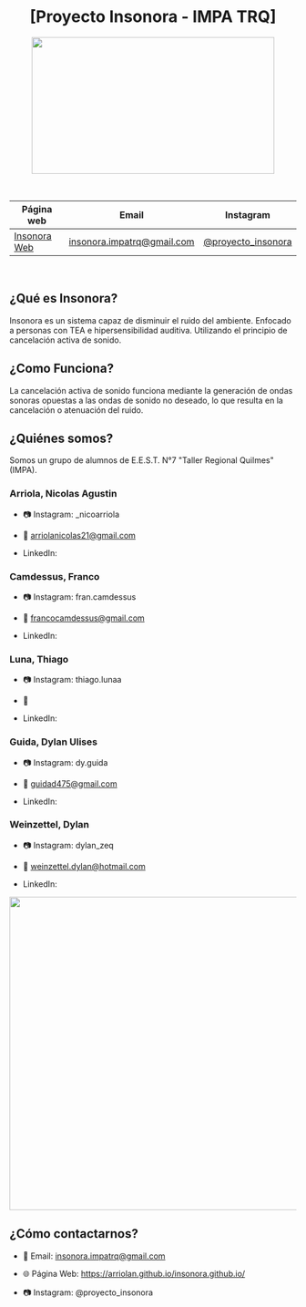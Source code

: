 <div align="center">

# [Proyecto Insonora - IMPA TRQ]

<img src="https://cdn.discordapp.com/attachments/890367697978794064/1176678777678471288/logo_insonora_x2.png?ex=656fbe82&is=655d4982&hm=e8c44632544dda3a46701b5c62e36208b994b9866b500cf7d2d995a43f4c58e9&" height="240" width="426" />

&nbsp;

| Página web | Email | Instagram |
|------------|-------|-----------|
|[Insonora Web](https://arriolan.github.io/insonora.github.io/)|insonora.impatrq@gmail.com|[@proyecto_insonora](https://www.instagram.com/proyecto_insonora)|

&nbsp;

</div>

## ¿Qué es Insonora?

Insonora es un sistema capaz de disminuir el ruido del ambiente.
Enfocado a personas con TEA e 
hipersensibilidad auditiva.
Utilizando el principio de cancelación activa de sonido.

## ¿Como Funciona?

La cancelación activa de sonido funciona mediante la generación de ondas sonoras opuestas a las ondas de sonido no deseado, lo que resulta en la cancelación o atenuación del ruido.

## ¿Quiénes somos?

Somos un grupo de alumnos de E.E.S.T. N°7 "Taller Regional Quilmes" (IMPA).

### Arriola, Nicolas Agustin
* 📷 Instagram: _nicoarriola

* 📧 arriolanicolas21@gmail.com

* LinkedIn: 

### Camdessus, Franco
* 📷 Instagram: fran.camdessus

* 📧 francocamdessus@gmail.com

* LinkedIn: 

### Luna, Thiago
* 📷 Instagram: thiago.lunaa

* 📧 

* LinkedIn: 

### Guida, Dylan Ulises
* 📷 Instagram: dy.guida

* 📧 guidad475@gmail.com

* LinkedIn: 

### Weinzettel, Dylan
* 📷 Instagram: dylan_zeq

* 📧 weinzettel.dylan@hotmail.com
  
* LinkedIn: 


<div align="center">

<img src="https://cdn.discordapp.com/attachments/890367697978794064/1176716848998387732/WhatsApp_Image_2023-11-11_at_19.43.40_b1f5f565.jpg?ex=656fe1f7&is=655d6cf7&hm=b3f1ac59fc3c4305d9e1ae82cbcce5ea31dc4e2add5e723f621b6b143e7dc00c&" width="550"/>

</div>

## ¿Cómo contactarnos?

* 📧 Email: insonora.impatrq@gmail.com

* 🌐 Página Web: https://arriolan.github.io/insonora.github.io/

* 📷 Instagram: @proyecto_insonora
